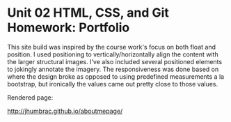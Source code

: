 # Unit 02 HTML, CSS, and Git Homework: Portfolio
This site build was inspired by the course work's focus on both float and position. I used positioning to vertically/horizontally align the content with the larger structural images. I've also included several positioned elements to jokingly annotate the imagery. The responsiveness was done based on where the design broke as opposed to using predefined measurements a la bootstrap, but ironically the values came out pretty close to those values.

Rendered page:

http://jhumbrac.github.io/aboutmepage/
